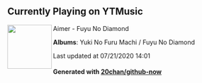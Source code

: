 ## Currently Playing on YTMusic

[<img align="left" width="100" src="https://lh3.googleusercontent.com/CIb8oR4FNeHVFYZC1SJaQIJWfeEZMv32tOi5_Xj7K5GL85MdIqU41LIF-oVwk74vUu6baWZhC3ABE3tc">](https://music.youtube.com/channel/UC_gksw7NEueO_u3lPL372hA)

Aimer - Fuyu No Diamond

**Albums**: Yuki No Furu Machi / Fuyu No Diamond

Last updated at 07/21/2020 14:01

#### Generated with [20chan/github-now](https://github.com/20chan/github-now)


<!--
**20chan/20chan** is a ✨ _special_ ✨ repository because its `README.md` (this file) appears on your GitHub profile.

Here are some ideas to get you started:

- 🔭 I’m currently working on ...
- 🌱 I’m currently learning ...
- 👯 I’m looking to collaborate on ...
- 🤔 I’m looking for help with ...
- 💬 Ask me about ...
- 📫 How to reach me: ...
- 😄 Pronouns: ...
- ⚡ Fun fact: ...
-->
